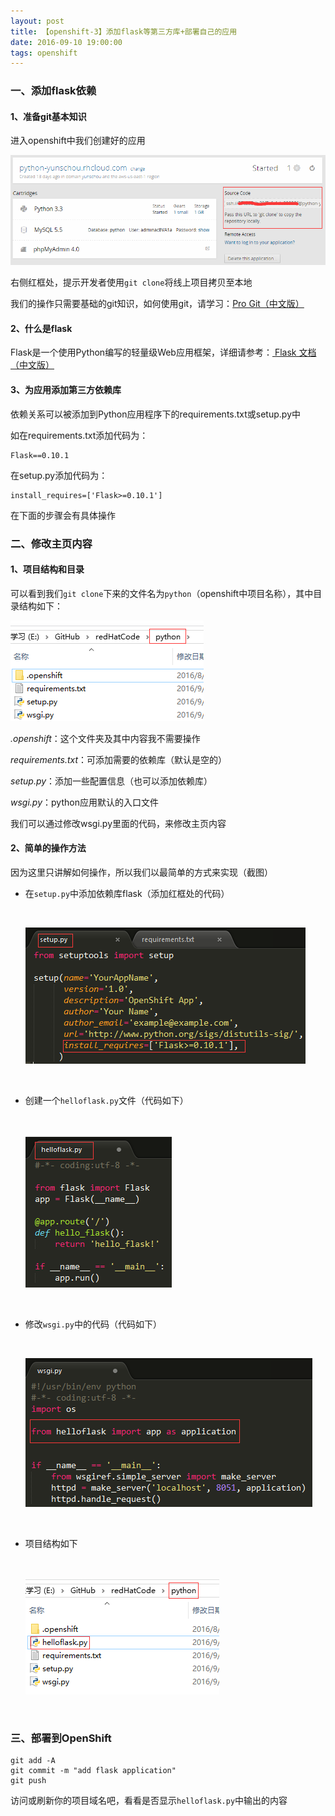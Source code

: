 ```yaml
---
layout: post
title: 【openshift-3】添加flask等第三方库+部署自己的应用
date: 2016-09-10 19:00:00
tags: openshift
---
```


### 一、添加flask依赖

#### 1、准备git基本知识

进入openshift中我们创建好的应用



![img](/assets/images/2016/openshift-guide-3-1.png)



右侧红框处，提示开发者使用`git clone`将线上项目拷贝至本地

我们的操作只需要基础的git知识，如何使用git，请学习：[Pro Git（中文版）](http://git.oschina.net/progit/)


#### 2、什么是flask

Flask是一个使用Python编写的轻量级Web应用框架，详细请参考：[ Flask 文档（中文版）](http://www.pythondoc.com/flask/index.html)

#### 3、为应用添加第三方依赖库

依赖关系可以被添加到Python应用程序下的requirements.txt或setup.py中

如在requirements.txt添加代码为：

```
Flask==0.10.1
```

在setup.py添加代码为：

```
install_requires=['Flask>=0.10.1']
```

在下面的步骤会有具体操作

### 二、修改主页内容

#### 1、项目结构和目录

可以看到我们`git clone`下来的文件名为`python`（openshift中项目名称），其中目录结构如下：

![img](/assets/images/2016/openshift-guide-3-2.png)

*.openshift*：这个文件夹及其中内容我不需要操作

*requirements.txt*：可添加需要的依赖库（默认是空的）

*setup.py*：添加一些配置信息（也可以添加依赖库）

*wsgi.py*：python应用默认的入口文件

我们可以通过修改wsgi.py里面的代码，来修改主页内容

#### 2、简单的操作方法

因为这里只讲解如何操作，所以我们以最简单的方式来实现（截图）

* 在`setup.py`中添加依赖库flask（添加红框处的代码）

  ​

  ![img](/assets/images/2016/openshift-guide-3-3.png)

  ​

* 创建一个`helloflask.py`文件（代码如下）

  ​

  ![img](/assets/images/2016/openshift-guide-3-4.png)

  ​

* 修改`wsgi.py`中的代码（代码如下）

  ​

  ![img](/assets/images/2016/openshift-guide-3-5.png)

  ​

* 项目结构如下

  ​

  ![img](/assets/images/2016/openshift-guide-3-6.png)

  ​

### 三、部署到OpenShift

```
git add -A
git commit -m "add flask application"
git push
```

访问或刷新你的项目域名吧，看看是否显示`helloflask.py`中输出的内容



